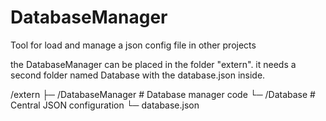 # DatabaseManager
Tool for load and manage a json config file in other projects

the DatabaseManager can be placed in the folder "extern". 
it needs a second folder named Database with the database.json inside. 

/extern
├─ /DatabaseManager # Database manager code
└─ /Database # Central JSON configuration
     └─ database.json
